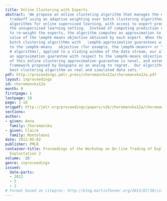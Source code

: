 ```yaml
---
title: Online Clustering with Experts
abstract: 'We propose an online clustering algorithm that manages the exploration/exploitation
  tradeoff using an adaptive weighting over batch clustering algorithms. We extend
  algorithms for online supervised learning, with access to expert predictors, to
  the unsupervised learning setting.  Instead of computing prediction errors in order
  to re-weight the experts, the algorithm computes an approximation to the current
  value of the \emphk-means objective obtained by each expert. When the experts are
  batch clustering algorithms with   \emphb-approximation guarantees with respect
  to the \emphk-means   objective (for example, the \emphk-means++ or \emphk-means
  # algorithms), applied to a sliding window of the data stream, our algorithm achieves
  an approximation guarantee with respect to the \emphk-means objective.  The form
  of this online clustering approximation guarantee is novel, and extends  an evaluation
  framework proposed by Dasgupta as an analog to regret.  Our algorithm tracks the
  best clustering algorithm on real and simulated data sets.'
pdf: http://proceedings.pmlr.press/choromanska12a/choromanska12a.pdf
layout: inproceedings
id: choromanska12a
month: 0
firstpage: 1
lastpage: 18
page: 1-18
origpdf: http://jmlr.org/proceedings/papers/v26/choromanska12a/choromanska12a.pdf
sections: 
author:
- given: Anna
  family: Choromanska
- given: Claire
  family: Monteleoni
date: 2012-05-02
publisher: PMLR
container-title: Proceedings of the Workshop on On-line Trading of Exploration and
  Exploitation 2
volume: '26'
genre: inproceedings
issued:
  date-parts:
  - 2012
  - 5
  - 2
# Format based on citeproc: http://blog.martinfenner.org/2013/07/30/citeproc-yaml-for-bibliographies/
---
```

